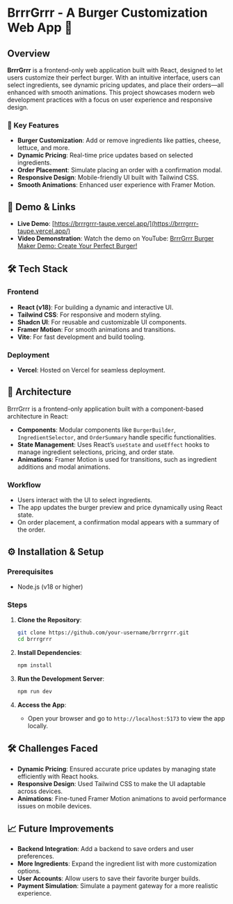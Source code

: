 # BrrrGrrr - A Burger Customization Web App 🍔



## Overview

**BrrrGrrr** is a frontend-only web application built with React, designed to let users customize their perfect burger. With an intuitive interface, users can select ingredients, see dynamic pricing updates, and place their orders—all enhanced with smooth animations. This project showcases modern web development practices with a focus on user experience and responsive design.

### 🌟 Key Features
- **Burger Customization**: Add or remove ingredients like patties, cheese, lettuce, and more.
- **Dynamic Pricing**: Real-time price updates based on selected ingredients.
- **Order Placement**: Simulate placing an order with a confirmation modal.
- **Responsive Design**: Mobile-friendly UI built with Tailwind CSS.
- **Smooth Animations**: Enhanced user experience with Framer Motion.

## 🚀 Demo & Links

- **Live Demo**: [https://brrrgrrr-taupe.vercel.app/](https://brrrgrrr-taupe.vercel.app/)
- **Video Demonstration**: Watch the demo on YouTube: [BrrrGrrr Burger Maker Demo: Create Your Perfect Burger!](https://youtu.be/sbvl1FZiB4o)

## 🛠️ Tech Stack

### Frontend
- **React (v18)**: For building a dynamic and interactive UI.
- **Tailwind CSS**: For responsive and modern styling.
- **Shadcn UI**: For reusable and customizable UI components.
- **Framer Motion**: For smooth animations and transitions.
- **Vite**: For fast development and build tooling.

### Deployment
- **Vercel**: Hosted on Vercel for seamless deployment.

## 📐 Architecture

BrrrGrrr is a frontend-only application built with a component-based architecture in React:
- **Components**: Modular components like `BurgerBuilder`, `IngredientSelector`, and `OrderSummary` handle specific functionalities.
- **State Management**: Uses React’s `useState` and `useEffect` hooks to manage ingredient selections, pricing, and order state.
- **Animations**: Framer Motion is used for transitions, such as ingredient additions and modal animations.

### Workflow
- Users interact with the UI to select ingredients.
- The app updates the burger preview and price dynamically using React state.
- On order placement, a confirmation modal appears with a summary of the order.



## ⚙️ Installation & Setup

### Prerequisites
- Node.js (v18 or higher)

### Steps
1. **Clone the Repository**:
   ```bash
   git clone https://github.com/your-username/brrrgrrr.git
   cd brrrgrrr
   ```

2. **Install Dependencies**:
   ```bash
   npm install
   ```

3. **Run the Development Server**:
   ```bash
   npm run dev
   ```

4. **Access the App**:
   - Open your browser and go to `http://localhost:5173` to view the app locally.

## 🛠️ Challenges Faced
- **Dynamic Pricing**: Ensured accurate price updates by managing state efficiently with React hooks.
- **Responsive Design**: Used Tailwind CSS to make the UI adaptable across devices.
- **Animations**: Fine-tuned Framer Motion animations to avoid performance issues on mobile devices.

## 📈 Future Improvements
- **Backend Integration**: Add a backend to save orders and user preferences.
- **More Ingredients**: Expand the ingredient list with more customization options.
- **User Accounts**: Allow users to save their favorite burger builds.
- **Payment Simulation**: Simulate a payment gateway for a more realistic experience.




